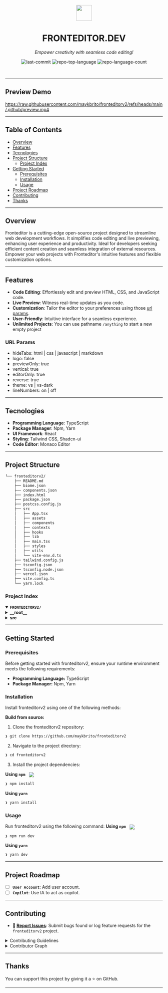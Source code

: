 <p align="center">
    <img src="./src/assets/logo.svg" align="center" width="50">
</p>
<p align="center"><h1 align="center">FRONTEDITOR.DEV</h1></p>
<p align="center">
	<em>Empower creativity with seamless code editing!</em>
</p>
<p align="center">
	<img src="https://img.shields.io/github/last-commit/maykbrito/fronteditorv2?style=default&logo=git&logoColor=white&color=0080ff" alt="last-commit">
	<img src="https://img.shields.io/github/languages/top/maykbrito/fronteditorv2?style=default&color=0080ff" alt="repo-top-language">
	<img src="https://img.shields.io/github/languages/count/maykbrito/fronteditorv2?style=default&color=0080ff" alt="repo-language-count">
</p>
<p align="center"><!-- default option, no dependency badges. -->
</p>
<p align="center">
	<!-- default option, no dependency badges. -->
</p>
<br>

---
## Preview Demo

https://raw.githubusercontent.com/maykbrito/fronteditorv2/refs/heads/main/.github/preview.mp4

---

##  Table of Contents

- [ Overview](#-overview)
- [ Features](#-features)
- [ Tecnologies](#-technologies)
- [ Project Structure](#-project-structure)
  - [ Project Index](#-project-index)
- [ Getting Started](#-getting-started)
  - [ Prerequisites](#-prerequisites)
  - [ Installation](#-installation)
  - [ Usage](#-usage)
- [ Project Roadmap](#-project-roadmap)
- [ Contributing](#-contributing)
- [ Thanks](#-thanks)

---

##  Overview

Fronteditor is a cutting-edge open-source project designed to streamline web development workflows. It simplifies code editing and live previewing, enhancing user experience and productivity. Ideal for developers seeking efficient content creation and seamless integration of external resources. Empower your web projects with Fronteditor's intuitive features and flexible customization options.

---

##  Features
- **Code Editing**: Effortlessly edit and preview HTML, CSS, and JavaScript code.
- **Live Preview**: Witness real-time updates as you code.
- **Customization**: Tailor the editor to your preferences using those [url params](#url-params).
- **User-Friendly**: Intuitive interface for a seamless experience.
- **Unlimited Projects**: You can use pathname `/anything` to start a new empty project

### URL Params
- hideTabs: html | css | javascript | markdown
- logo: false
- previewOnly: true
- vertical: true
- editorOnly: true
- reverse: true
- theme: vs | vs-dark
- lineNumbers: on | off

---

## Tecnologies

- **Programming Language**: TypeScript
- **Package Manager**: Npm, Yarn
- **UI Framework**: React
- **Styling**: Tailwind CSS, Shadcn-ui
- **Code Editor**: Monaco Editor

---

##  Project Structure

```sh
└── fronteditorv2/
    ├── README.md
    ├── biome.json
    ├── components.json
    ├── index.html
    ├── package.json
    ├── postcss.config.js
    ├── src
    │   ├── App.tsx
    │   ├── assets
    │   ├── components
    │   ├── contexts
    │   ├── hooks
    │   ├── lib
    │   ├── main.tsx
    │   ├── styles
    │   ├── utils
    │   └── vite-env.d.ts
    ├── tailwind.config.js
    ├── tsconfig.json
    ├── tsconfig.node.json
    ├── vercel.json
    ├── vite.config.ts
    └── yarn.lock
```


###  Project Index
<details open>
	<summary><b><code>FRONTEDITORV2/</code></b></summary>
	<details> <!-- __root__ Submodule -->
		<summary><b>__root__</b></summary>
		<blockquote>
			<table>
			<tr>
				<td><b><a href='https://github.com/maykbrito/fronteditorv2/blob/master/tsconfig.node.json'>tsconfig.node.json</a></b></td>
				<td>- Enables TypeScript configuration for Node.js environment in the project<br>- Supports ESNext module format and Node module resolution<br>- Defines base URL and path aliases for cleaner imports<br>- Includes Vite configuration file for build setup.</td>
			</tr>
			<tr>
				<td><b><a href='https://github.com/maykbrito/fronteditorv2/blob/master/package.json'>package.json</a></b></td>
				<td>- Facilitates project build, development, and linting tasks<br>- Manages dependencies and scripts for Vite, TypeScript, ESLint, and TailwindCSS<br>- Enables seamless development experience and efficient codebase maintenance.</td>
			</tr>
			<tr>
				<td><b><a href='https://github.com/maykbrito/fronteditorv2/blob/master/components.json'>components.json</a></b></td>
				<td>- Define project aliases and configurations for styling, TypeScript, and Tailwind CSS in the components.json file<br>- This file sets up key project settings like component paths and global styles, enhancing code organization and maintainability within the architecture.</td>
			</tr>
			<tr>
				<td><b><a href='https://github.com/maykbrito/fronteditorv2/blob/master/vercel.json'>vercel.json</a></b></td>
				<td>Redirects all incoming requests to the root path, ensuring a consistent entry point for the project.</td>
			</tr>
			<tr>
				<td><b><a href='https://github.com/maykbrito/fronteditorv2/blob/master/biome.json'>biome.json</a></b></td>
				<td>- Defines configuration settings for code formatting, linting, and file organization<br>- Specifies rules for JavaScript formatting, linter configurations, and file overrides<br>- Organizes imports, sets formatting styles, and enables/disables specific linting rules<br>- Includes overrides for specific file paths.</td>
			</tr>
			<tr>
				<td><b><a href='https://github.com/maykbrito/fronteditorv2/blob/master/tsconfig.json'>tsconfig.json</a></b></td>
				<td>- Defines TypeScript compiler settings for the project, targeting ESNext with strict type checking and module resolution for Node<br>- Maps aliases for paths in the source code directory<br>- Integrates with React JSX syntax and references a separate tsconfig file for Node-specific settings.</td>
			</tr>
			<tr>
				<td><b><a href='https://github.com/maykbrito/fronteditorv2/blob/master/postcss.config.js'>postcss.config.js</a></b></td>
				<td>- Configures PostCSS plugins Tailwind CSS and Autoprefixer for the project's build process, ensuring consistent styling and browser compatibility<br>- This file plays a crucial role in defining the CSS processing pipeline within the project architecture.</td>
			</tr>
			<tr>
				<td><b><a href='https://github.com/maykbrito/fronteditorv2/blob/master/tailwind.config.js'>tailwind.config.js</a></b></td>
				<td>- Enhances Tailwind CSS configuration by enabling JIT mode, dark mode support, and customizing grid columns, border radius, and colors<br>- Includes the Tailwind CSS Animate plugin for additional functionality<br>- The file specifies the content paths for stylesheets, contributing to a more efficient and tailored styling setup within the project architecture.</td>
			</tr>
			<tr>
				<td><b><a href='https://github.com/maykbrito/fronteditorv2/blob/master/index.html'>index.html</a></b></td>
				<td>- The index.html file serves as the entry point for the front-end editor, defining the structure and initial content of the web page<br>- It includes essential metadata, links to external resources, and references the main TypeScript file for the application logic<br>- This file sets the foundation for the user interface and functionality of the editor within the project architecture.</td>
			</tr>
			<tr>
				<td><b><a href='https://github.com/maykbrito/fronteditorv2/blob/master/vite.config.ts'>vite.config.ts</a></b></td>
				<td>Configures Vite to use React and sets up an alias for the project's source directory.</td>
			</tr>
			</table>
		</blockquote>
	</details>
	<details> <!-- src Submodule -->
		<summary><b>src</b></summary>
		<blockquote>
			<table>
			<tr>
				<td><b><a href='https://github.com/maykbrito/fronteditorv2/blob/master/src/vite-env.d.ts'>vite-env.d.ts</a></b></td>
				<td>- Defines Vite client types for the project, ensuring seamless integration with Vite's development server<br>- This declaration in vite-env.d.ts enhances the codebase architecture by providing necessary type references for Vite's client-side functionality.</td>
			</tr>
			<tr>
				<td><b><a href='https://github.com/maykbrito/fronteditorv2/blob/master/src/main.tsx'>main.tsx</a></b></td>
				<td>- Renders the React application by creating a root element and rendering the main App component within a StrictMode wrapper<br>- This file serves as the entry point for the React application, initializing the rendering process and setting up the initial UI structure.</td>
			</tr>
			<tr>
				<td><b><a href='https://github.com/maykbrito/fronteditorv2/blob/master/src/App.tsx'>App.tsx</a></b></td>
				<td>- Enables content editing within a structured context by providing an editor component wrapped in a content context provider<br>- This setup ensures seamless management and interaction with the editor content throughout the application.</td>
			</tr>
			</table>
			<details>
				<summary><b>lib</b></summary>
				<blockquote>
					<table>
					<tr>
						<td><b><a href='https://github.com/maykbrito/fronteditorv2/blob/master/src/lib/utils.ts'>utils.ts</a></b></td>
						<td>Enhances class value handling by merging and combining CSS classes efficiently.</td>
					</tr>
					</table>
				</blockquote>
			</details>
			<details>
				<summary><b>components</b></summary>
				<blockquote>
					<table>
					<tr>
						<td><b><a href='https://github.com/maykbrito/fronteditorv2/blob/master/src/components/CustomEditor.tsx'>CustomEditor.tsx</a></b></td>
						<td>- Defines a responsive code editor component that integrates Monaco Editor for HTML, CSS, JavaScript, or Markdown<br>- Handles editor initialization, content changes, and display options based on URL parameters and user interactions<br>- Utilizes context for state management and storage for persistent data<br>- Supports dynamic line number visibility and customizable theming.</td>
					</tr>
					</table>
					<details>
						<summary><b>Preview</b></summary>
						<blockquote>
							<table>
							<tr>
								<td><b><a href='https://github.com/maykbrito/fronteditorv2/blob/master/src/components/Preview/preview-iframe.tsx'>preview-iframe.tsx</a></b></td>
								<td>- The `PreviewIframe` function renders an iframe element to display a preview of content specified by the `src` prop<br>- This component plays a crucial role in the project's architecture by enabling the seamless integration of external content within the application's interface.</td>
							</tr>
							<tr>
								<td><b><a href='https://github.com/maykbrito/fronteditorv2/blob/master/src/components/Preview/index.tsx'>index.tsx</a></b></td>
								<td>- Generates a live preview of HTML, CSS, and JavaScript code input by the user<br>- Utilizes React hooks to manage state and trigger updates<br>- Supports live reload functionality and displays the preview in an iframe<br>- Handles page title and icon extraction for a more interactive user experience.</td>
							</tr>
							<tr>
								<td><b><a href='https://github.com/maykbrito/fronteditorv2/blob/master/src/components/Preview/Header.tsx'>Header.tsx</a></b></td>
								<td>- The Header component renders a customizable window title with an optional icon and a live reload toggle switch<br>- It allows users to enable or disable automatic page reloading<br>- The component's design and functionality enhance the user experience by providing visual cues and interactive controls for managing live reload settings.</td>
							</tr>
							</table>
						</blockquote>
					</details>
					<details>
						<summary><b>ui</b></summary>
						<blockquote>
							<table>
							<tr>
								<td><b><a href='https://github.com/maykbrito/fronteditorv2/blob/master/src/components/ui/button.tsx'>button.tsx</a></b></td>
								<td>- Defines a Button component with customizable variants and sizes for UI consistency<br>- Integrates with React and Radix UI, offering flexibility in styling and functionality<br>- Promotes reusability and maintainability across the codebase architecture.</td>
							</tr>
							<tr>
								<td><b><a href='https://github.com/maykbrito/fronteditorv2/blob/master/src/components/ui/resizable.tsx'>resizable.tsx</a></b></td>
								<td>Defines resizable panel components for flexible UI layout management within the project architecture.</td>
							</tr>
							<tr>
								<td><b><a href='https://github.com/maykbrito/fronteditorv2/blob/master/src/components/ui/switch.tsx'>switch.tsx</a></b></td>
								<td>- Defines a custom Switch component using React and Radix UI<br>- The component handles styling and behavior for a toggle switch element<br>- It enhances accessibility and user interaction by providing a visually appealing and functional switch interface<br>- This component encapsulates switch functionality for seamless integration within the project's UI components.</td>
							</tr>
							<tr>
								<td><b><a href='https://github.com/maykbrito/fronteditorv2/blob/master/src/components/ui/dropdown-menu.tsx'>dropdown-menu.tsx</a></b></td>
								<td>- Facilitates creation of customizable dropdown menus with various interactive elements like items, checkboxes, and radio buttons<br>- Enables easy integration of dropdown functionality into React applications, enhancing user experience and interface flexibility within the project's UI components.</td>
							</tr>
							</table>
						</blockquote>
					</details>
					<details>
						<summary><b>DropdownMenu</b></summary>
						<blockquote>
							<table>
							<tr>
								<td><b><a href='https://github.com/maykbrito/fronteditorv2/blob/master/src/components/DropdownMenu/download-zip.tsx'>download-zip.tsx</a></b></td>
								<td>- Generates a downloadable zip file containing HTML, CSS, JavaScript, and Markdown files from the editor content<br>- Parses HTML, adds scripts, and creates a zip file with the content<br>- Enables users to download the zip file with the frontend editor content.</td>
							</tr>
							<tr>
								<td><b><a href='https://github.com/maykbrito/fronteditorv2/blob/master/src/components/DropdownMenu/index.tsx'>index.tsx</a></b></td>
								<td>- Implements a dropdown menu component for user interactions, featuring options like downloading files and accessing account settings<br>- The component enhances user experience by providing a visually appealing and functional menu interface within the project's architecture.</td>
							</tr>
							</table>
						</blockquote>
					</details>
					<details>
						<summary><b>MEditor</b></summary>
						<blockquote>
							<table>
							<tr>
								<td><b><a href='https://github.com/maykbrito/fronteditorv2/blob/master/src/components/MEditor/TabButton.tsx'>TabButton.tsx</a></b></td>
								<td>- Defines a reusable TabButton component for selecting different tabs within the editor interface<br>- It handles tab selection based on user interaction and updates the visual styling to indicate the currently selected tab<br>- This component enhances the user experience by providing a clear and intuitive way to navigate between different content tabs in the editor.</td>
							</tr>
							<tr>
								<td><b><a href='https://github.com/maykbrito/fronteditorv2/blob/master/src/components/MEditor/index.tsx'>index.tsx</a></b></td>
								<td>- Enables dynamic rendering of a multi-tab editor interface with optional preview mode<br>- Handles tab selection, editor-only view, and resizable panel layout based on URL parameters<br>- Supports customization through tab configuration and displays a logo with external link<br>- Integrates with external components for enhanced functionality.</td>
							</tr>
							</table>
						</blockquote>
					</details>
				</blockquote>
			</details>
			<details>
				<summary><b>contexts</b></summary>
				<blockquote>
					<table>
					<tr>
						<td><b><a href='https://github.com/maykbrito/fronteditorv2/blob/master/src/contexts/EditorContentContext.tsx'>EditorContentContext.tsx</a></b></td>
						<td>- Manages the state and functionality of the editor, including loading grammars, handling value changes, and defining editor themes<br>- Integrates with Monaco Editor and emmet-monaco-es for a seamless editing experience<br>- Handles key commands for saving and initializes editor settings upon mount.</td>
					</tr>
					</table>
				</blockquote>
			</details>
			<details>
				<summary><b>styles</b></summary>
				<blockquote>
					<table>
					<tr>
						<td><b><a href='https://github.com/maykbrito/fronteditorv2/blob/master/src/styles/global.css'>global.css</a></b></td>
						<td>- Define global styles and configurations for the project, including Tailwind CSS utilities and base styles<br>- Set root variables and apply base styles to the body element.</td>
					</tr>
					</table>
				</blockquote>
			</details>
			<details>
				<summary><b>utils</b></summary>
				<blockquote>
					<table>
					<tr>
						<td><b><a href='https://github.com/maykbrito/fronteditorv2/blob/master/src/utils/monaco-tm-registry.ts'>monaco-tm-registry.ts</a></b></td>
						<td>- Defines a registry for Monaco TextMate grammars, enabling syntax highlighting for JavaScript, CSS, HTML, and Markdown files within the codebase<br>- The registry fetches and provides grammar definitions based on the file's scope, enhancing the editor's language support.</td>
					</tr>
					<tr>
						<td><b><a href='https://github.com/maykbrito/fronteditorv2/blob/master/src/utils/base-64-encode-unicode.ts'>base-64-encode-unicode.ts</a></b></td>
						<td>Encode Unicode strings to base64 for secure data transmission in the project architecture.</td>
					</tr>
					<tr>
						<td><b><a href='https://github.com/maykbrito/fronteditorv2/blob/master/src/utils/Gist.ts'>Gist.ts</a></b></td>
						<td>- The `Gist.ts` file in the `utils` directory provides functions to check if the URL includes a gist, determine if it's a view-only gist, and fetch gist content from the GitHub API<br>- This code facilitates the retrieval of HTML, CSS, JavaScript, and Markdown content for a gist based on the URL path.</td>
					</tr>
					<tr>
						<td><b><a href='https://github.com/maykbrito/fronteditorv2/blob/master/src/utils/Storage.ts'>Storage.ts</a></b></td>
						<td>- Manages and stores content for the front-end editor in local storage<br>- Handles adding, retrieving, and removing content based on the current URL path<br>- The file defines initial state structure and functions for interacting with the stored data.</td>
					</tr>
					<tr>
						<td><b><a href='https://github.com/maykbrito/fronteditorv2/blob/master/src/utils/FormatCodeToIframe.ts'>FormatCodeToIframe.ts</a></b></td>
						<td>- FormatCodeToIframe.ts in src/utils/ serves to transform code snippets into iframe-ready formats<br>- It structures the input code into HTML, CSS, and JavaScript segments for seamless embedding into iframes within the project architecture.</td>
					</tr>
					</table>
				</blockquote>
			</details>
			<details>
				<summary><b>hooks</b></summary>
				<blockquote>
					<table>
					<tr>
						<td><b><a href='https://github.com/maykbrito/fronteditorv2/blob/master/src/hooks/useToggle.ts'>useToggle.ts</a></b></td>
						<td>- Enables toggling functionality with customizable initial state and onChange callback<br>- Maintains the current state and triggers the callback when toggled<br>- Enhances reusability and flexibility in managing toggle states across components.</td>
					</tr>
					</table>
				</blockquote>
			</details>
		</blockquote>
	</details>
</details>

---
##  Getting Started

###  Prerequisites

Before getting started with fronteditorv2, ensure your runtime environment meets the following requirements:

- **Programming Language:** TypeScript
- **Package Manager:** Npm, Yarn


###  Installation

Install fronteditorv2 using one of the following methods:

**Build from source:**

1. Clone the fronteditorv2 repository:
```sh
❯ git clone https://github.com/maykbrito/fronteditorv2
```

2. Navigate to the project directory:
```sh
❯ cd fronteditorv2
```

3. Install the project dependencies:


**Using `npm`** &nbsp; [<img align="center" src="https://img.shields.io/badge/npm-CB3837.svg?style={badge_style}&logo=npm&logoColor=white" />](https://www.npmjs.com/)

```sh
❯ npm install
```


**Using `yarn`** &nbsp; [<img align="center" src="" />]()

```sh
❯ yarn install
```

###  Usage
Run fronteditorv2 using the following command:
**Using `npm`** &nbsp; [<img align="center" src="https://img.shields.io/badge/npm-CB3837.svg?style={badge_style}&logo=npm&logoColor=white" />](https://www.npmjs.com/)

```sh
❯ npm run dev
```


**Using `yarn`** &nbsp; [<img align="center" src="" />]()

```sh
❯ yarn dev
```

---
##  Project Roadmap

- [ ] **`User Account`**: Add user account.
- [ ] **`Copilot`**: Use IA to act as copilot.

---

##  Contributing

- **🐛 [Report Issues](https://github.com/maykbrito/fronteditorv2/issues)**: Submit bugs found or log feature requests for the `fronteditorv2` project.

<details closed>
<summary>Contributing Guidelines</summary>

1. **Fork the Repository**: Start by forking the project repository to your github account.
2. **Clone Locally**: Clone the forked repository to your local machine using a git client.
   ```sh
   git clone https://github.com/maykbrito/fronteditorv2
   ```
3. **Create a New Branch**: Always work on a new branch, giving it a descriptive name.
   ```sh
   git checkout -b new-feature-x
   ```
4. **Make Your Changes**: Develop and test your changes locally.
5. **Commit Your Changes**: Commit with a clear message describing your updates.
   ```sh
   git commit -m 'Implemented new feature x.'
   ```
6. **Push to github**: Push the changes to your forked repository.
   ```sh
   git push origin new-feature-x
   ```
7. **Submit a Pull Request**: Create a PR against the original project repository. Clearly describe the changes and their motivations.
8. **Review**: Once your PR is reviewed and approved, it will be merged into the main branch. Congratulations on your contribution!
</details>

<details closed>
<summary>Contributor Graph</summary>
<br>
<p align="left">
   <a href="https://github.com{/maykbrito/fronteditorv2/}graphs/contributors">
      <img src="https://contrib.rocks/image?repo=maykbrito/fronteditorv2">
   </a>
</p>
</details>

---

##  Thanks

You can support this project by giving it a ⭐️ on GitHub.

---
